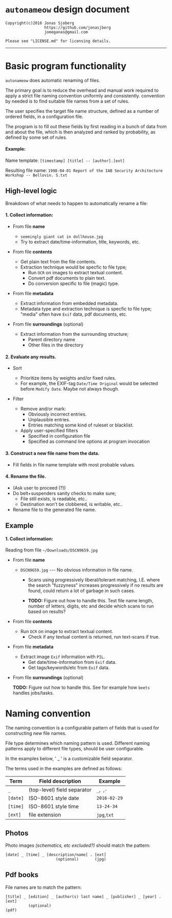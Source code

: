 # `autonameow` design document

```
Copyright(c)2016 Jonas Sjoberg
                 https://github.com/jonasjberg
                 jomeganas@gmail.com

Please see "LICENSE.md" for licensing details.
```

--------------------------------------------------------------------------------


Basic program functionality
===========================
`autonameow` does automatic renaming of files.

The primary goal is to reduce the overhead and manual work required to
apply a strict file naming convention uniformly and consistently.
convention by  needed is to find suitable file names from a set of rules.

The user specifies the target file name structure, defined as a number of
ordered fields, in a configuration file.

The program is to fill out these fields by first reading in a bunch of data
from and about the file, which is then analyzed and ranked by probability, as
defined by some set of rules.

#### Example:

Name template: `[timestamp] [title] -- [author].[ext]`

Resulting file name: `1998-04-01 Report of the IAB Security Architecture Workshop -- Bellovin. S.txt`


High-level logic
----------------
Breakdown of what needs to happen to automatically rename a file:

#### 1. Collect information:

* From file **name**
    * `seemingly giant cat in dollhouse.jpg`
    * Try to extract date/time-information, title, keywords, etc.

* From file **contents**
    * Get plain text from the file contents.
    * Extraction technique would be specfic to file type;
        * Run `OCR` on images to extract textual content.
        * Convert pdf documents to plain text.
        * Do conversion specific to file (magic) type.

* From file **metadata**
    * Extract information from embedded metadata.
    * Metadata type and extraction technique is specfic to file type;
      "media" often have `Exif` data, pdf documents, etc.

* From file **surroundings** (optional)
    * Extract information from the surrounding structure;
        * Parent directory name
        * Other files in the directory


#### 2. Evaluate any results.

* Sort
    * Prioritize items by weights and/or fixed rules.
    * For example, the EXIF-tag `Date/Time Original` would be selected
      before `Modify Date`. Maybe not always though.

* Filter
    * Remove and/or mark:
        * Obviously incorrect entries.
        * Unplausible entries.
        * Entries matching some kind of ruleset or blacklist.
    * Apply user-specified filters
        * Specified in configuration file
        * Specified as command line options at program invocation


#### 3. Construct a new file name from the data.

* Fill fields in file name template with most probable values.


#### 4. Rename the file.

* (Ask user to proceed (?))
* Do belt+suspenders sanity checks to make sure;
    * File still exists, is readable, etc..
    * Destination won't be clobbered, is writable, etc..
* Rename file to the generated file name.


Example
-------

#### 1. Collect information:
Reading from file `~/Downloads/DSCN9659.jpg`

* From file **name**
    * `DSCN9659.jpg` --- No obvious information in file name.
        * Scans using progressively liberal/tolerant matching, I.E. where
          the search "fuzzyness" increases progressively if no results are
          found, could return a lot of garbage in such cases.

        * **TODO:** Figure out how to handle this. Test file name length,
          number of letters, digits, etc and decide which scans to run based
          on results?

* From file **contents**
    * Run `OCR` on image to extract textual content.
        * Check if any textual content is returned, run text-scans if true.

* From file **metadata**
    * Extract image `Exif` information with `PIL`.
        * Get date/time-information from `Exif` data.
        * Get tags/keywords/etc from `Exif` data.

* From file **surroundings** (optional)

    **TODO:** Figure out how to handle this. See for example how `beets`
    handles jobs/tasks.



Naming convention
================================================================================

The naming convention is a configurable pattern of fields that is used for
constructing new file names.

File type determines which naming pattern is used.
Different naming patterns apply to different file types, should be
user configurable.

In the examples below, ' _ ' is a customizable field separator.



The terms used in the examples are defined as follows:

| **Term** | **Field description**       | **Example**  |
|----------|-----------------------------|--------------|
| ` _ `    | (top-level) field separator | `_`,` `,`-`  |
| `[date]` | ISO-8601 style date         | `2016-02-29` |
| `[time]` | ISO-8601 style time         | `13-24-34`   |
| `[ext]`  | file extension              | `jpg`,`txt`  |


<!-- The markdown previewer in PyCharm can't handle this ..    -->
<!-- +----------+-----------------------------+--------------+ -->
<!-- | **Term** | **Field description**       | **Example**  | -->
<!-- +==========+=============================+==============+ -->
<!-- | ` _ `    | (top-level) field separator | `_`,` `,`-`  | -->
<!-- | `[date]` | ISO-8601 style date         | `2016-02-29` | -->
<!-- | `[time]` | ISO-8601 style time         | `13-24-34`   | -->
<!-- | `[ext]`  | file extension              | `jpg`,`txt`  | -->
<!-- +----------+-----------------------------+--------------+ -->
<!-- Definition of terms                                       -->



Photos
------
Photo images *(schematics, etc excluded?)* should match the pattern:

    [date] _ [time] _ [description/name] . [ext]
                          (optional)       (jpg)



Pdf books
---------
File names are to match the pattern:

    [title] _ [edition] _ [author(s) last name] _ [publisher] _ [year] . [ext]
              (optional)                                                 (pdf)

